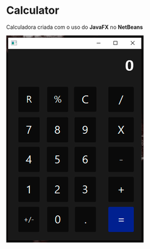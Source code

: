 # Calculator
Calculadora criada com o uso do **JavaFX** no **NetBeans**

![](https://github.com/rangelsantos/Calculator/blob/main/calculator-screenshot.png)

